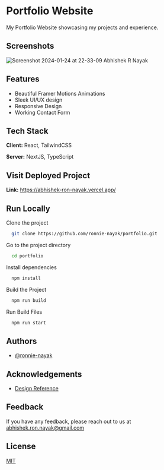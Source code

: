 # Portfolio Website

My Portfolio Website showcasing my projects and experience.

## Screenshots

![Screenshot 2024-01-24 at 22-33-09 Abhishek R Nayak](https://github.com/ronnie-nayak/portfolio/assets/60402476/420994f9-25e3-41f8-81ca-b467c09186f1)

## Features

- Beautiful Framer Motions Animations
- Sleek UI/UX design
- Responsive Design
- Working Contact Form

## Tech Stack

**Client:** React, TailwindCSS

**Server:** NextJS, TypeScript

## Visit Deployed Project

**Link:** https://abhishek-ron-nayak.vercel.app/

## Run Locally

Clone the project

```bash
  git clone https://github.com/ronnie-nayak/portfolio.git
```

Go to the project directory

```bash
  cd portfolio
```

Install dependencies

```bash
  npm install
```

Build the Project

```bash
  npm run build
```

Run Build Files

```bash
  npm run start
```

## Authors

- [@ronnie-nayak](https://github.com/ronnie-nayak)

## Acknowledgements

- [Design Reference](https://www.figma.com/community/file/1059588617705355339)

## Feedback

If you have any feedback, please reach out to us at abhishek.ron.nayak@gmail.com

## License

[MIT](https://choosealicense.com/licenses/mit/)
